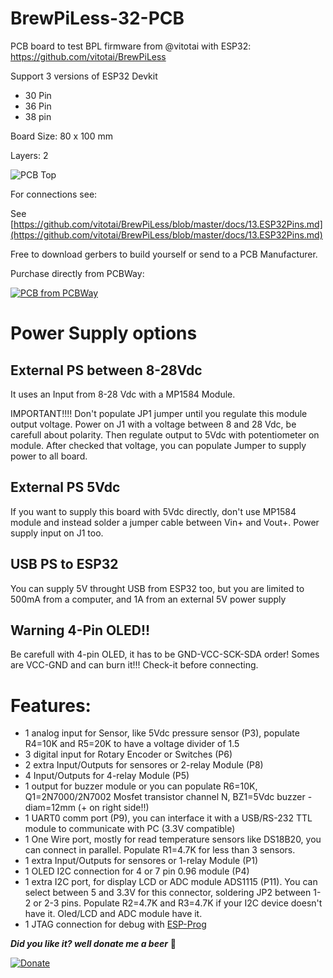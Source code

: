 # BrewPiLess-32-PCB
PCB board to test BPL firmware from @vitotai with ESP32: https://github.com/vitotai/BrewPiLess

Support 3 versions of ESP32 Devkit
- 30 Pin
- 36 Pin
- 38 pin

Board Size: 80 x 100 mm

Layers: 2

![PCB Top](https://github.com/stefschin/BrewPiLess-32-PCB/blob/master/Images/Top%20view%203D%20Blue.JPG)

For connections see:

See [https://github.com/vitotai/BrewPiLess/blob/master/docs/13.ESP32Pins.md](https://github.com/vitotai/BrewPiLess/blob/master/docs/13.ESP32Pins.md)

Free to download gerbers to build yourself or send to a PCB Manufacturer.

Purchase directly from PCBWay: 

<a href="https://www.pcbway.com/project/shareproject/BrewPiLess_ESP32_Rev_00.html"><img src="https://www.pcbway.com/project/img/images/frompcbway.png" alt="PCB from PCBWay" /></a>

# Power Supply options
## External PS between 8-28Vdc

It uses an Input from 8-28 Vdc with a MP1584 Module.

IMPORTANT!!!! Don't populate JP1 jumper until you regulate this module output voltage.
Power on J1 with a voltage between 8 and 28 Vdc, be carefull about polarity.
Then regulate output to 5Vdc with potentiometer on module. 
After checked that voltage, you can populate Jumper to supply power to all board.

## External PS 5Vdc

If you want to supply this board with 5Vdc directly, don't use MP1584 module and instead solder a jumper cable between Vin+ and Vout+.
Power supply input on J1 too.

## USB PS to ESP32

You can supply 5V throught USB from ESP32 too, but you are limited to 500mA from a computer, and 1A from an external 5V power supply

## Warning 4-Pin OLED!!

Be carefull with 4-pin OLED, it has to be GND-VCC-SCK-SDA order! Somes are VCC-GND and can burn it!!!
Check-it before connecting.

# Features:
- 1 analog input for Sensor, like 5Vdc pressure sensor (P3), populate R4=10K and R5=20K to have a voltage divider of 1.5
- 3 digital input for Rotary Encoder or Switches (P6) 
- 2 extra Input/Outputs for sensores or 2-relay Module (P8)
- 4 Input/Outputs for 4-relay Module (P5)
- 1 output for buzzer module or you can populate R6=10K, Q1=2N7000/2N7002 Mosfet transistor channel N, BZ1=5Vdc buzzer - diam=12mm (+ on right side!!)
- 1 UART0 comm port (P9), you can interface it with a USB/RS-232 TTL module to communicate with PC (3.3V compatible)
- 1 One Wire port, mostly for read temperature sensors like DS18B20, you can connect in parallel. Populate R1=4.7K for less than 3 sensors. 
- 1 extra Input/Outputs for sensores or 1-relay Module (P1)
- 1 OLED I2C connection for 4 or 7 pin 0.96 module (P4)
- 1 extra I2C port, for display LCD or ADC module ADS1115 (P11). You can select between 5 and 3.3V for this connector, soldering JP2 between 1-2 or 2-3 pins. Populate R2=4.7K and R3=4.7K if your I2C device doesn't have it. Oled/LCD and ADC module have it.
- 1 JTAG connection for debug with [ESP-Prog](https://www.amazon.com/ESP-Prog-Development-Program-Downloader-Compatible/dp/B07WGDJF61/)

***Did you like it? well donate me a beer***  :beers:

[![Donate](https://www.paypalobjects.com/en_US/i/btn/btn_donate_LG.gif)](https://www.paypal.me/stefschin)
